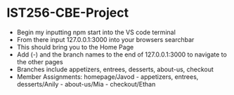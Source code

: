 # IST256-CBE-Project
* Begin my inputting npm start into the VS code terminal
* From there input 127.0.0.1:3000 into your browsers searchbar 
* This should bring you to the Home Page 
* Add (-) and the branch names to the end of 127.0.0.1:3000 to navigate to the other pages 
* Branches include appetizers, entrees, desserts, about-us, checkout
* Member Assignments: homepage/Javod - appetizers, entrees, desserts/Anily - about-us/Mia - checkout/Ethan
